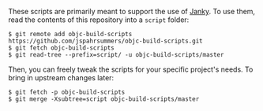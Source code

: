 These scripts are primarily meant to support the use of
[Janky](https://github.com/github/janky). To use them, read the contents of this
repository into a `script` folder:

```
$ git remote add objc-build-scripts https://github.com/jspahrsummers/objc-build-scripts.git
$ git fetch objc-build-scripts
$ git read-tree --prefix=script/ -u objc-build-scripts/master
```

Then, you can freely tweak the scripts for your specific project's needs. To
bring in upstream changes later:

```
$ git fetch -p objc-build-scripts
$ git merge -Xsubtree=script objc-build-scripts/master
```
